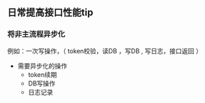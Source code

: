 ## 日常提高接口性能tip

### 将非主流程异步化
例如：一次写操作，（ token校验，读DB ，写DB , 写日志，接口返回 ）
* 需要异步化的操作
    * token续期
    * DB写操作
    * 日志记录